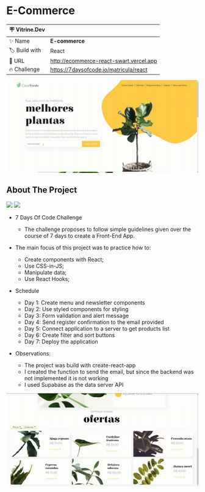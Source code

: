 # E-Commerce

| :placard: Vitrine.Dev |     |
| -------------  | --- |
| :sparkles: Name        | **E-commerce**
| :label: Build with | React
| :rocket: URL         | http://ecommerce-react-swart.vercel.app
| :fire: Challenge     | https://7daysofcode.io/matricula/react

![](email.gif#vitrinedev)

## About The Project
<img src="http://img.shields.io/static/v1?label=Development&message=Finished&color=GREEN&style=for-the-badge"/>
<img src="http://img.shields.io/static/v1?label=CODE%20REVIEW&message=Not%20Started&color=red&style=for-the-badge"/>

* 7 Days Of Code Challenge
  * The challenge proposes to follow simple guidelines given over the course of 7 days to create a Front-End App. 
 
* The main focus of this project was to practice how to:
  * Create components with React;
  * Use CSS-in-JS;
  * Manipulate data;
  * Use React Hooks;

- Schedule
  - Day 1: Create menu and newsletter components
  - Day 2: Use styled components for styling
  - Day 3: Form validation and alert message
  - Day 4: Send register confirmation to the email provided
  - Day 5: Connect application to a server to get products list
  - Day 6: Create filter and sort buttons
  - Day 7: Deploy the application

- Observations:
    - The project was build with create-react-app
    - I created the function to send the email, but since the backend was not implemented it is not working
    - I used Supabase as the data server API

![](filtro.gif)
